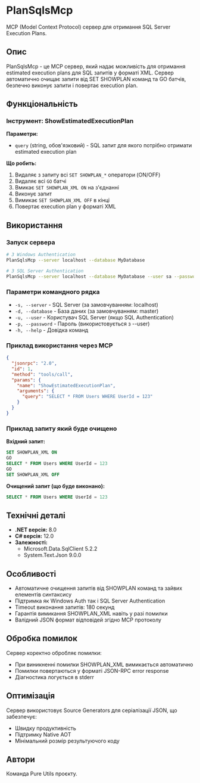# PlanSqlsMcp

MCP (Model Context Protocol) сервер для отримання SQL Server Execution Plans.

## Опис

PlanSqlsMcp - це MCP сервер, який надає можливість для отримання estimated execution plans для SQL запитів у форматі XML. Сервер автоматично очищає запити від SET SHOWPLAN команд та GO батчів, безпечно виконує запити і повертає execution plan.

## Функціональність

### Інструмент: ShowEstimatedExecutionPlan

**Параметри:**
- `query` (string, обов'язковий) - SQL запит для якого потрібно отримати estimated execution plan

**Що робить:**
1. Видаляє з запиту всі `SET SHOWPLAN_*` оператори (ON/OFF)
2. Видаляє всі `GO` батчі
3. Вмикає `SET SHOWPLAN_XML ON` на з'єднанні
4. Виконує запит
5. Вимикає `SET SHOWPLAN_XML OFF` в кінці
6. Повертає execution plan у форматі XML

## Використання

### Запуск сервера

```bash
# З Windows Authentication
PlanSqlsMcp --server localhost --database MyDatabase

# З SQL Server Authentication
PlanSqlsMcp --server localhost --database MyDatabase --user sa --password YourPassword
```

### Параметри командного рядка

- `-s, --server` - SQL Server (за замовчуванням: localhost)
- `-d, --database` - База даних (за замовчуванням: master)
- `-u, --user` - Користувач SQL Server (якщо SQL Authentication)
- `-p, --password` - Пароль (використовується з --user)
- `-h, --help` - Довідка команд

### Приклад використання через MCP

```json
{
  "jsonrpc": "2.0",
  "id": 1,
  "method": "tools/call",
  "params": {
    "name": "ShowEstimatedExecutionPlan",
    "arguments": {
      "query": "SELECT * FROM Users WHERE UserId = 123"
    }
  }
}
```

### Приклад запиту який буде очищено

**Вхідний запит:**
```sql
SET SHOWPLAN_XML ON
GO
SELECT * FROM Users WHERE UserId = 123
GO
SET SHOWPLAN_XML OFF
```

**Очищений запит (що буде виконано):**
```sql
SELECT * FROM Users WHERE UserId = 123
```

## Технічні деталі

- **.NET версія:** 8.0
- **C# версія:** 12.0
- **Залежності:**
  - Microsoft.Data.SqlClient 5.2.2
  - System.Text.Json 9.0.0

## Особливості

- Автоматичне очищення запитів від SHOWPLAN команд та зайвих елементів синтаксису
- Підтримка як Windows Auth так і SQL Server Authentication
- Timeout виконання запитів: 180 секунд
- Гарантія вимикання SHOWPLAN_XML навіть у разі помилки
- Валідний JSON формат відповідей згідно MCP протоколу

## Обробка помилок

Сервер коректно обробляє помилки:
- При виникненні помилки SHOWPLAN_XML вимикається автоматично
- Помилки повертаються у форматі JSON-RPC error response
- Діагностика логується в stderr

## Оптимізація

Сервер використовує Source Generators для серіалізації JSON, що забезпечує:
- Швидку продуктивність
- Підтримку Native AOT
- Мінімальний розмір результуючого коду

## Автори

Команда Pure Utils проєкту.
